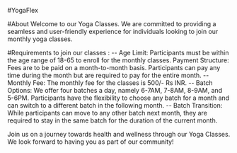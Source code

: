 #YogaFlex

#About 
Welcome to our Yoga Classes. We are committed to providing a seamless and user-friendly experience for individuals looking to join our monthly yoga classes.

#Requirements to join our classes :
-- Age Limit: Participants must be within the age range of 18-65 to enroll for the monthly classes.
Payment Structure: Fees are to be paid on a month-to-month basis. Participants can pay any time during the month but are required to pay for the entire month.
-- Monthly Fee: The monthly fee for the classes is 500/- Rs INR.
-- Batch Options: We offer four batches a day, namely 6-7AM, 7-8AM, 8-9AM, and 5-6PM. Participants have the flexibility to choose any batch for a month and can switch to a different batch in the following month.
-- Batch Transition: While participants can move to any other batch next month, they are required to stay in the same batch for the duration of the current month.

Join us on a journey towards health and wellness through our Yoga Classes. We look forward to having you as part of our community!

